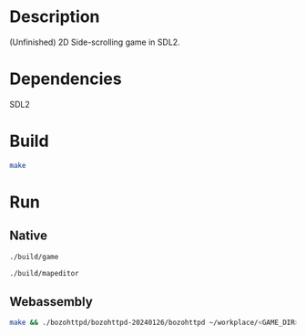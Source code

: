 # Description
(Unfinished) 2D Side-scrolling game in SDL2.

# Dependencies
SDL2

# Build
```sh
make
```

# Run
## Native
```sh
./build/game
```

```sh
./build/mapeditor
```
## Webassembly
```sh
make && ./bozohttpd/bozohttpd-20240126/bozohttpd ~/workplace/<GAME_DIR> -f -I 8000 -X  -p ~/workplace/<GAME_DIR>
```
